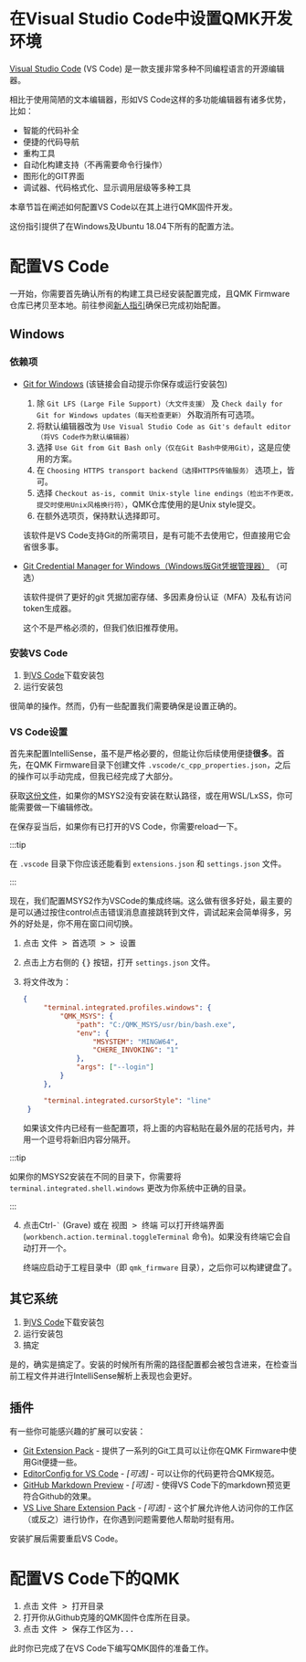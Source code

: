#  在Visual Studio Code中设置QMK开发环境

<!---
  original document: 0.15.12:docs/other_vscode.md 
  git diff 0.15.12 HEAD -- docs/other_vscode.md  | cat
-->

[Visual Studio Code](https://code.visualstudio.com/) (VS Code) 是一款支援非常多种不同编程语言的开源编辑器。

相比于使用简陋的文本编辑器，形如VS Code这样的多功能编辑器有诸多优势，比如：
* 智能的代码补全
* 便捷的代码导航
* 重构工具
* 自动化构建支持（不再需要命令行操作）
* 图形化的GIT界面
* 调试器、代码格式化、显示调用层级等多种工具

本章节旨在阐述如何配置VS Code以在其上进行QMK固件开发。

这份指引提供了在Windows及Ubuntu 18.04下所有的配置方法。

# 配置VS Code
一开始，你需要首先确认所有的构建工具已经安装配置完成，且QMK Firmware仓库已拷贝至本地。前往参阅[新人指引](zh-cn/newbs_getting_started.md)确保已完成初始配置。

## Windows

### 依赖项

* [Git for Windows](https://git-scm.com/download/win) (该链接会自动提示你保存或运行安装包)

  1. 除 `Git LFS (Large File Support)（大文件支援）` 及 `Check daily for Git for Windows updates（每天检查更新）` 外取消所有可选项。
  2. 将默认编辑器改为 `Use Visual Studio Code as Git's default editor（将VS Code作为默认编辑器）`
  3. 选择 `Use Git from Git Bash only（仅在Git Bash中使用Git）`，这是应使用的方案。
  4. 在 `Choosing HTTPS transport backend（选择HTTPS传输服务）` 选项上，皆可。
  5. 选择 `Checkout as-is, commit Unix-style line endings（检出不作更改，提交时使用Unix风格换行符）`，QMK仓库使用的是Unix style提交。
  6. 在额外选项页，保持默认选择即可。

  该软件是VS Code支持Git的所需项目，是有可能不去使用它，但直接用它会省很多事。

* [Git Credential Manager for Windows（Windows版Git凭据管理器）](https://github.com/Microsoft/Git-Credential-Manager-for-Windows/releases) （可选）

  该软件提供了更好的git 凭据加密存储、多因素身份认证（MFA）及私有访问token生成器。

  这个不是严格必须的，但我们依旧推荐使用。


### 安装VS Code

1. 到[VS Code](https://code.visualstudio.com/)下载安装包
2. 运行安装包

很简单的操作。然而，仍有一些配置我们需要确保是设置正确的。

### VS Code设置

首先来配置IntelliSense，虽不是严格必要的，但能让你后续使用便捷**很多**。首先，在QMK Firmware目录下创建文件 `.vscode/c_cpp_properties.json`，之后的操作可以手动完成，但我已经完成了大部分。

获取[这份文件](https://gist.github.com/drashna/48e2c49ce877be592a1650f91f8473e8)，如果你的MSYS2没有安装在默认路径，或在用WSL/LxSS，你可能需要做一下编辑修改。

在保存妥当后，如果你有已打开的VS Code，你需要reload一下。

:::tip

在 `.vscode` 目录下你应该还能看到 `extensions.json` 和 `settings.json` 文件。

:::

现在，我们配置MSYS2作为VSCode的集成终端。这么做有很多好处，最主要的是可以通过按住control点击错误消息直接跳转到文件，调试起来会简单得多，另外的好处是，你不用在窗口间切换。

1. 点击 <kbd><kbd>文件</kbd> > <kbd>首选项 ></kbd> > <kbd>设置</kbd> </kbd>
2. 点击上方右侧的 <kbd>{}</kbd> 按钮，打开 `settings.json` 文件。
3. 将文件改为：

   ```json
   {
        "terminal.integrated.profiles.windows": {
            "QMK_MSYS": {
                "path": "C:/QMK_MSYS/usr/bin/bash.exe",
                "env": {
                    "MSYSTEM": "MINGW64",
                    "CHERE_INVOKING": "1"
                },
                "args": ["--login"]
            }
        },

        "terminal.integrated.cursorStyle": "line"
    }
    ```

   如果该文件内已经有一些配置项，将上面的内容粘贴在最外层的花括号内，并用一个逗号将新旧内容分隔开。

:::tip

如果你的MSYS2安装在不同的目录下，你需要将 `terminal.integrated.shell.windows` 更改为你系统中正确的目录。

:::

4. 点击Ctrl-<code>&#96;</code> (Grave) 或在 <kbd><kbd>视图</kbd> > <kbd>终端</kbd></kbd> 可以打开终端界面 (`workbench.action.terminal.toggleTerminal` 命令)。如果没有终端它会自动打开一个。

   终端应启动于工程目录中（即 `qmk_firmware` 目录），之后你可以构建键盘了。


## 其它系统

1. 到[VS Code](https://code.visualstudio.com/)下载安装包
2. 运行安装包
3. 搞定

是的，确实是搞定了。安装的时候所有所需的路径配置都会被包含进来，在检查当前工程文件并进行IntelliSense解析上表现也会更好。

## 插件

有一些你可能感兴趣的扩展可以安装：<!-- 老外自己也分不清plugin和extension啊-_-||| -->

* [Git Extension Pack](https://marketplace.visualstudio.com/items?itemName=donjayamanne.git-extension-pack) - 提供了一系列的Git工具可以让你在QMK Firmware中使用Git便捷一些。
* [EditorConfig for VS Code](https://marketplace.visualstudio.com/items?itemName=EditorConfig.EditorConfig) - _[可选]_ -  可以让你的代码更符合QMK规范。
* [GitHub Markdown Preview](https://marketplace.visualstudio.com/items?itemName=bierner.github-markdown-preview) - _[可选]_ - 使得VS Code下的markdown预览更符合Github的效果。
* [VS Live Share Extension Pack](https://marketplace.visualstudio.com/items?itemName=MS-vsliveshare.vsliveshare-pack) - _[可选]_ - 这个扩展允许他人访问你的工作区（或反之）进行协作，在你遇到问题需要他人帮助时挺有用。

安装扩展后需要重启VS Code。

# 配置VS Code下的QMK
1. 点击 <kbd><kbd>文件</kbd> > <kbd>打开目录</kbd></kbd>
2. 打开你从Github克隆的QMK固件仓库所在目录。
3. 点击 <kbd><kbd>文件</kbd> > <kbd>保存工作区为...</kbd></kbd>

此时你已完成了在VS Code下编写QMK固件的准备工作。
